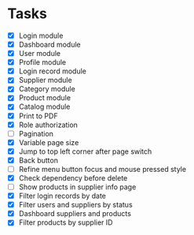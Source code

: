 # Tasks

- [x] Login module
- [x] Dashboard module
- [x] User module
- [x] Profile module
- [x] Login record module
- [x] Supplier module
- [x] Category module
- [x] Product module
- [x] Catalog module
- [x] Print to PDF
- [x] Role authorization
- [ ] Pagination
- [x] Variable page size
- [x] Jump to top left corner after page switch
- [x] Back button
- [ ] Refine menu button focus and mouse pressed style
- [x] Check dependency before delete
- [ ] Show products in supplier info page
- [x] Filter login records by date
- [x] Filter users and suppliers by status
- [x] Dashboard suppliers and products
- [x] Filter products by supplier ID
